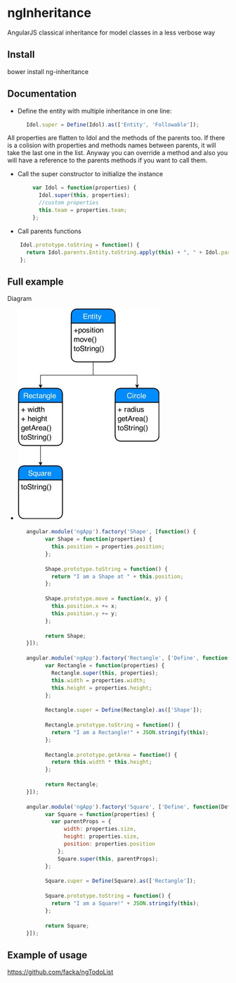 # ngInheritance
AngularJS classical inheritance for model classes in a less verbose way

## Install

bower install ng-inheritance

## Documentation

- Define the entity with multiple inheritance in one line:
```javascript
      Idol.super = Define(Idol).as(['Entity', 'Followable']);
```
All properties are flatten to Idol and the methods of the parents too. If there is a colision with properties and methods names between parents, it will take the last one in the list. Anyway you can override a method and also you will have a reference to the parents methods if you want to call them.

- Call the super constructor to initialize the instance

```javascript
        var Idol = function(properties) {
          Idol.super(this, properties);
          //custom properties
          this.team = properties.team;
        };
```

- Call parents functions

```javascript
    Idol.prototype.toString = function() {
      return Idol.parents.Entity.toString.apply(this) + ", " + Idol.parents.Followable.toString.apply(this) + ", " + "I am an Idol!";
    };
```

##  Full example

Diagram

  - ![alt tag](https://raw.githubusercontent.com/facka/ngInheritance/master/example/shapes/shapes.jpg)

```javascript
      angular.module('ngApp').factory('Shape', [function() {
            var Shape = function(properties) {
              this.position = properties.position;
            };

            Shape.prototype.toString = function() {
              return "I am a Shape at " + this.position;
            };

            Shape.prototype.move = function(x, y) {
              this.position.x += x;
              this.position.y += y;
            };

            return Shape;
      }]);

      angular.module('ngApp').factory('Rectangle', ['Define', function(Define) {
            var Rectangle = function(properties) {
              Rectangle.super(this, properties);
              this.width = properties.width;
              this.height = properties.height;
            };

            Rectangle.super = Define(Rectangle).as(['Shape']);

            Rectangle.prototype.toString = function() {
              return "I am a Rectangle!" + JSON.stringify(this);
            };

            Rectangle.prototype.getArea = function() {
              return this.width * this.height;
            };

            return Rectangle;
      }]);

      angular.module('ngApp').factory('Square', ['Define', function(Define) {
            var Square = function(properties) {
              var parentProps = {
                  width: properties.size,
                  height: properties.size,
                  position: properties.position
                };
                Square.super(this, parentProps);
            };
      
            Square.super = Define(Square).as(['Rectangle']);
      
            Square.prototype.toString = function() {
              return "I am a Square!" + JSON.stringify(this);
            };
      
            return Square;
      }]);

```

## Example of usage 

https://github.com/facka/ngTodoList
